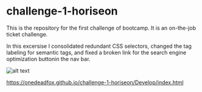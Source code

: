 # challenge-1-horiseon

This is the repository for the first challenge of bootcamp. It is an on-the-job ticket challenge.

In this excersise I consolidated redundant CSS selectors, changed the tag labeling for semantic tags, and fixed a broken link for the search engine optimization buttonin the nav bar.

![alt text](https://github.com/OneDeadFox/challenge-1-horiseon/blob/main/Develop/assets/images/screenshot.PNG)

https://onedeadfox.github.io/challenge-1-horiseon/Develop/index.html
